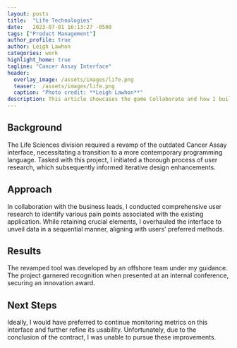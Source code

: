```yaml
---
layout: posts
title:  "Life Technologies"
date:   2023-07-01 16:13:27 -0500
tags: ["Product Management"]
author_profile: true
author: Leigh Lawhon
categories: work
highlight_home: true
tagline: "Cancer Assay Interface"
header:
  overlay_image: /assets/images/life.png
  teaser:  /assets/images/life.png
  caption: "Photo credit: **Leigh Lawhon**"
description: This article showcases the game Collaborate and how I build it.
---
```


## Background
The Life Sciences division required a revamp of the outdated Cancer Assay interface, necessitating a transition to a more contemporary programming language. Tasked with this project, I initiated a thorough process of user research, which subsequently informed iterative design enhancements.

## Approach
In collaboration with the business leads, I conducted comprehensive user research to identify various pain points associated with the existing application. While retaining crucial elements, I overhauled the interface to unveil data in a sequential manner, aligning with users' preferred methods.

## Results
The revamped tool was developed by an offshore team under my guidance. The project garnered recognition when presented at an internal conference, securing an innovation award.

## Next Steps
Ideally, I would have preferred to continue monitoring metrics on this interface and further refine its usability. Unfortunately, due to the conclusion of the contract, I was unable to pursue these improvements.

<div id="nanogallery2" >
    <!-- <a href = "/assets/images/life1.png"   data-ngThumb = "/assets/images/life7_t.png" > Berlin 1 </a>
    <a href = "/assets/images/life2.png"   data-ngThumb = "/assets/images/life7_t.png" > Berlin 2 </a>
    <a href = "/assets/images/life3.png"   data-ngThumb = "/assets/images/life7_t.png" > Berlin 3 </a> -->
</div>
<script>
  $("#nanogallery2").nanogallery2({
  // ### gallery settings ###
  thumbnailHeight:  150,
  thumbnailWidth:   150,
  itemsBaseURL:     '/assets/images/',

  // ### gallery content ###
  items: [
      { src: 'life1.png', srct: 'life1.png' },
      { src: 'life2.png', srct: 'life2.png' },
      { src: 'life3.png', srct: 'life3.png' },
      { src: 'life3.png', srct: 'life4.png'},
      { src: 'life3.png', srct: 'life5.png'},
      { src: 'life3.png', srct: 'life6.png'},
      { src: 'life3.png', srct: 'life7.png' }
  ]
});
</script>